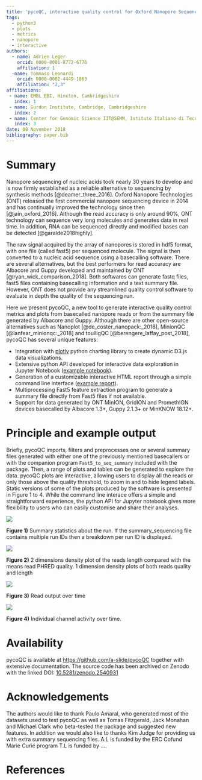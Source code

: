 ```yaml
---
title: 'pycoQC, interactive quality control for Oxford Nanopore Sequencing '
tags:
  - python3
  - plots
  - metrics
  - nanopore 
  - interactive
authors:
  - name: Adrien Leger
    orcid: 0000-0001-8772-6776
    affiliation: 1
  -name: Tommaso Leonardi
    orcid: 0000-0002-4449-1863
    affiliation: "2,3"
affiliations:
 - name: EMBL EBI, Hinxton, Cambridgeshire
   index: 1
 - name: Gurdon Institute, Cambridge, Cambridgeshire
   index: 2
 - name: Center for Genomic Science IIT@SEMM, Istituto Italiano di Tecnologia (IIT), Milan, Italy
   index: 3
date: 08 November 2018
bibliography: paper.bib
---
```


# Summary

Nanopore sequencing of nucleic acids took nearly 30 years to develop and is now firmly established as a reliable alternative to sequencing by synthesis methods [@deamer_three_2016]. Oxford Nanopore Technologies (ONT) released the first commercial nanopore sequencing device in 2014 and has continually improved the technology since then [@jain_oxford_2016]. Although the read accuracy is only around 90%, ONT technology can sequence very long molecules and generates data in real time. In addition, RNA can be sequenced directly and modified bases can be detected [@garalde2018highly].

The raw signal acquired by the array of nanopores is stored in hdf5 format, with one file (called fast5) per sequenced molecule. The signal is then converted to a nucleic acid sequence using a basecalling software. There are several alternatives, but the best performers for read accuracy are Albacore and Guppy developed and maintained by ONT [@ryan_wick_comparison_2018]. Both softwares can generate fastq files, fast5 files containing basecalling information and a text summary file. However, ONT does not provide any streamlined quality control software to evaluate in depth the quality of the sequencing run.

Here we present pycoQC, a new tool to generate interactive quality control metrics and plots from basecalled nanopore reads or from the summary file generated by Albacore and Guppy. Although there are other open-source alternatives such as Nanoplot [@de_coster_nanopack:_2018], MinionQC [@lanfear_minionqc:_2018] and toulligQC [@berengere_laffay_post_2018], pycoQC has several unique features:

* Integration with [plotly](https://plot.ly/python/) python charting library to create dynamic D3.js data visualizations.
* Extensive python API developed for interactive data exploration in Jupyter Notebook ([example notebook](https://a-slide.github.io/pycoQC/pycoQC_usage.html)).
* Generation of a customizable interactive HTML report through a simple command line interface ([example report](https://a-slide.github.io/pycoQC/pycoQC_Albacore-2.1.10_basecall-1D-DNA.htmll)).
* Multiprocessing Fast5 feature extraction program to generate a summary file directly from Fast5 files if not available.
* Support for data generated by ONT MinION, GridION and PromethION devices basecalled by Albacore 1.3+, Guppy 2.1.3+ or MinKNOW 18.12+.

# Principle and example output

Briefly, pycoQC imports, filters and preprocesses one or several summary files generated with either one of the previously mentioned basecallers or with the companion program `Fast5_to_seq_summary` included with the package. Then, a range of plots and tables can be generated to explore the data. pycoQC plots are interactive, allowing users to display all the reads or only those above the quality threshold, to zoom in and to hide legend labels. Static versions of some of the plots produced by the software is presented in Figure 1 to 4. While the command line interace offers a simple and straightforward experience, the python API for Jupyter notebook gives more flexibility to users who can easily customise and share their analyses.

![](/home/aleg/Programming/pycoQC_paper/pictures/summary.png)

**Figure 1)** Summary statistics about the run. If the summary_sequencing file contains multiple run IDs then a breakdown per run ID is displayed.



![](/home/aleg/Programming/pycoQC_paper/pictures/reads_qual_len_2D_example.png)

**Figure 2)** 2 dimensions density plot of the reads length compared with the means read PHRED quality. 1 dimension density plots of both reads quality and length  

   ![](/home/aleg/Programming/pycoQC_paper/pictures/output_over_time.png)

**Figure 3)** Read output over time

![](/home/aleg/Programming/pycoQC_paper/pictures/channels_activity.png)

**Figure 4)** Individual channel activity over time.

# Availability

pycoQC is available at https://github.com/a-slide/pycoQC together with extensive documentation. The source code has been archived on Zenodo with the linked DOI: [10.5281/zenodo.2540931](https://zenodo.org/record/2540931)

# Acknowledgements

The authors would like to thank Paulo Amaral, who generated most of the datasets used to test pycoQC as well as Tomas Fitzgerald, Jack Monahan and Michael Clark who beta-tested the package and suggested new features. In addition we would also like to thanks Kim Judge for providing us with extra summary sequencing files. A.L is funded by the ERC Cofund Marie Curie program T.L is funded by .... 

# References
